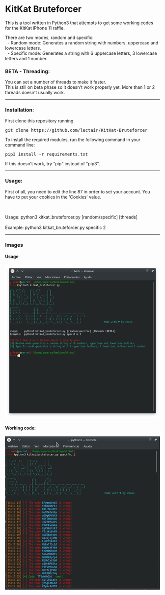 <h1>KitKat Bruteforcer</h1>

This is a tool written in Python3 that attempts to get some working codes for the KitKat iPhone 11 raffle.

There are two modes, random and specific:<br>
    &nbsp;&nbsp;- Random mode: Generates a random string with numbers, uppercase and lowercase letters.<br>
    &nbsp;&nbsp;- Specific mode: Generates a string with 6 uppercase letters, 3 lowercase letters and 1 number.

<h3>BETA - Threading:</h3>
You can set a number of threads to make it faster.<br>
This is still on beta phase so it doesn't work properly yet.
More than 1 or 2 threads doesn't usually work.
<hr>
<h3>Installation:</h3>
First clone this repository running <pre>git clone https://github.com/lectair/KitKat-Bruteforcer</pre>
To install the required modules, run the following command in your command line: <pre>pip3 install -r requirements.txt</pre>
If this doesn't work, try "pip" instead of "pip3".

<hr>
<h3>Usage:</h3>
First of all, you need to edit the line 87 in order to set your account. You have to put your cookies in the 'Cookies' value.<br><br><br>

Usage:    python3 kitkat_bruteforcer.py [random/specific] [threads]<br><br>
Example:  python3 kitkat_bruteforcer.py specific 2

<hr>
<h3>Images</h3>
<h4>Usage</h4>
<img src="https://raw.githubusercontent.com/lectair/KitKat-Bruteforcer/master/img/usage.png" alt="Usage" style="size:2%;">
<h4>Working code:</h4>
<img src="https://raw.githubusercontent.com/lectair/KitKat-Bruteforcer/master/img/code_sent.png" alt="Code sent" style="size:2%;">
